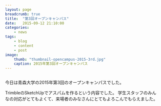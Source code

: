 ```yaml
---
layout: page
breadcrumb: true
title:  "第3回オープンキャンパス"
date:   2015-09-12 21:10:00
categories:
    - news
tags:
    - blog
    - content
    - post
image:
    thumb: "thumbnail-opencampus-2015-3rd.jpg"
    caption: 2015年第3回オープンキャンパス
---
```


<img src="{{ site.url }}/images/homepage-opencampus-2015-3rd.jpg" alt="">

今日は青森大学の2015年第3回のオープンキャンパスでした。

TrimbleのSketchUpでアスパムを作るという内容でした。
学生スタッフのみんなの対応がとてもよくて、来場者のみなさんにとてもよろこんでもらえました。
